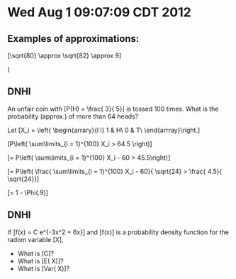 # Wed Aug  1 09:07:09 CDT 2012

## Examples of approximations:
\[\sqrt{80} \approx \sqrt{82} \approx 9\]

(

## DNHI
An unfair coin with \[P(H) = \frac{ 3}{ 5}\] is
tossed 100 times. What is the probability (approx.)
of more than 64 heads?

Let \[X_i = \left\{ \begin{arrary}{l l} 
        1 & H\\
        0 & T\\
        \end{arrray}\right.\]

\[P\left( \sum\limits_{i = 1}^{100} X_i > 64.5 \right)\]

  \[= P\left( \sum\limits_{i = 1}^{100} X_i - 60 > 45.5\right)\]

  \[= P\left( \frac{ \sum\limits_{i = 1}^{100} X_i - 60}{ \sqrt{24} > \frac{ 4.5}{ \sqrt{24}}\]

  \[= 1 - \Phi(.9)\]


## DNHI
If \[f(x) = C e^{-3x^2 + 6x}\] and \[f(x)\] is a 
probability density function for the radom variable \[X\],

* What is \[C\]?
* What is \[E( X)\]?
* What is \[Var( X)\]?


